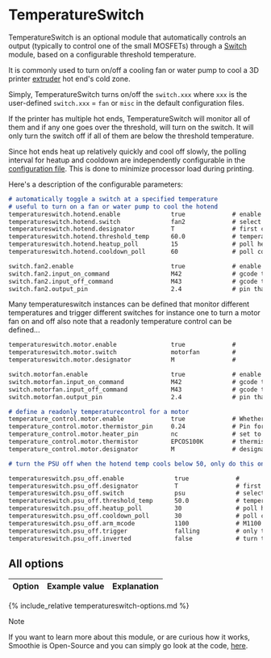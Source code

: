 
# TemperatureSwitch

TemperatureSwitch is an optional module that automatically controls an output (typically to control one of the small MOSFETs) through a [Switch](switch.md) module, based on a configurable threshold temperature.

It is commonly used to turn on/off a cooling fan or water pump to cool a 3D printer [extruder](extruder.md) hot end's cold zone.

Simply, TemperatureSwitch turns on/off the `switch.xxx` where `xxx` is the user-defined `switch.xxx` = `fan` or `misc` in the default configuration files.

If the printer has multiple hot ends, TemperatureSwitch will monitor all of them and if any one goes over the threshold, will turn on the switch. It will only turn the switch off if all of them are below the threshold temperature.

Since hot ends heat up relatively quickly and cool off slowly, the polling interval for heatup and cooldown are independently configurable in the [configuration file](/configuring-smoothie.md). This is done to minimize processor load during printing.

Here's a description of the configurable parameters:

```markdown
# automatically toggle a switch at a specified temperature
# useful to turn on a fan or water pump to cool the hotend
temperatureswitch.hotend.enable              true             # enable this module
temperatureswitch.hotend.switch              fan2             # select which MOSFET to use, must match a switch configuration (fan2 below)
temperatureswitch.hotend.designator          T                # first character of the temperature control designator to use as the temperature sensor to monitor
temperatureswitch.hotend.threshold_temp      60.0             # temperature to turn on (if rising) or off the switch
temperatureswitch.hotend.heatup_poll         15               # poll heatup at 15 sec intervals
temperatureswitch.hotend.cooldown_poll       60               # poll cooldown at 60 sec intervals

switch.fan2.enable                           true             # enable
switch.fan2.input_on_command                 M42              # gcode to turn on
switch.fan2.input_off_command                M43              # gcode to turn off
switch.fan2.output_pin                       2.4              # pin that controls the fan
```

Many temperatureswitch instances can be defined that monitor different temperatures and trigger different switches for instance one to turn a motor fan on and off also note that a readonly temperature control can be defined...

```markdown
temperatureswitch.motor.enable               true             #
temperatureswitch.motor.switch               motorfan         #
temperatureswitch.motor.designator           M                #

switch.motorfan.enable                       true             # enable
switch.motorfan.input_on_command             M42              # gcode to turn on
switch.motorfan.input_off_command            M43              # gcode to turn off
switch.motorfan.output_pin                   2.4              # pin that controls the fan

# define a readonly temperaturecontrol for a motor
temperature_control.motor.enable             true             # Whether to activate this ( "hotend" ) module at all. All configuration is ignored if false.
temperature_control.motor.thermistor_pin     0.24             # Pin for the thermistor to read
temperature_control.motor.heater_pin         nc               # set to nc to make it a readonly temperature control
temperature_control.motor.thermistor         EPCOS100K        # thermistor name
temperature_control.motor.designator         M                # designator
```

```markdown
# turn the PSU off when the hotend temp cools below 50, only do this once M1100 S1 has been executed to arm it

temperatureswitch.psu_off.enable              true             #
temperatureswitch.psu_off.designator          T                # first character of the temperature control designator to use as the temperature sensor to monitor
temperatureswitch.psu_off.switch              psu              # select which switch to use, matches the name of the defined switch
temperatureswitch.psu_off.threshold_temp      50.0             # temperature to trigger at when falling
temperatureswitch.psu_off.heatup_poll         30               # poll heatup every 30 seconds
temperatureswitch.psu_off.cooldown_poll       30               # poll cooldown every 30 seconds
temperatureswitch.psu_off.arm_mcode           1100             # M1100 S1 will arm it
temperatureswitch.psu_off.trigger             falling          # only trigger when the temp falls below after being above
temperatureswitch.psu_off.inverted            false            # turn the switch off when we trigger (by default switches on when rising and off when falling)
```

## All options

| Option | Example value | Explanation |
| ------ | ------------- | ----------- |
{% include_relative temperatureswitch-options.md %}

> [!NOTE]
> If you want to learn more about this module, or are curious how it works, Smoothie is Open-Source and you can simply go look at the code, [here](https://github.com/Smoothieware/Smoothieware/blob/edge/src/modules/tools/temperatureswitch/TemperatureSwitch.cpp).
